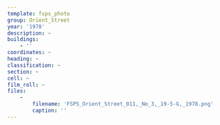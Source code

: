 ```yaml
---
template: fsps_photo
group: Orient_Street
year: '1978'
description: ~
buildings:
    - ''
coordinates: ~
heading: ~
classification: ~
section: ~
cell: ~
film_roll: ~
files:
    -
        filename: 'FSPS_Orient_Street_011,_No_3,_19-5-G,_1978.png'
        caption: ''
---
```

